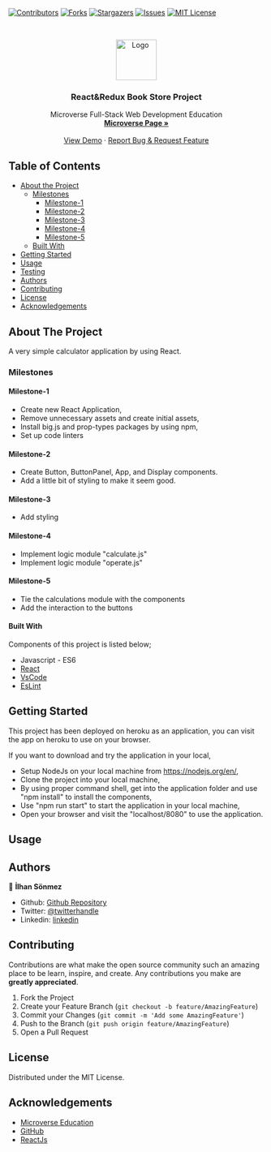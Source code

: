 [![Contributors][contributors-shield]][contributors-url]
[![Forks][forks-shield]][forks-url]
[![Stargazers][stars-shield]][stars-url]
[![Issues][issues-shield]][issues-url]
[![MIT License][license-shield]][license-url]

<!-- PROJECT LOGO -->
<br />
<p align="center">
    <img src="https://course_report_production.s3.amazonaws.com/rich/rich_files/rich_files/5726/s300/icon-white-on-murple-copy.png" alt="Logo" width="80" height="80">
  </a>

  <h3 align="center">React&Redux Book Store Project</h3>
  <!-- <p align="center">
    <img src="" alt="Logo" width="240" height="240">
  </p> -->
  <p align="center">
    Microverse Full-Stack Web Development Education
    <br />
    <a href=""><strong> Microverse Page »</strong></a>
    <br />
    <br />
    <a href="https://bookstore-h4n.herokuapp.com/">View Demo</a>
    ·
    <a href="https://github.com/300ms/calculator/issues">Report Bug & Request Feature</a>
  </p>
</p>

<!-- TABLE OF CONTENTS -->
## Table of Contents

* [About the Project](#about-the-project)
  * [Milestones](#milestones)
    * [Milestone-1](#milestone-1)
    * [Milestone-2](#milestone-2)
    * [Milestone-3](#milestone-3)
    * [Milestone-4](#milestone-4)
    * [Milestone-5](#milestone-5)
  * [Built With](#built-with)
* [Getting Started](#getting-started)
* [Usage](#usage)
* [Testing](#testing)
* [Authors](#authors)
* [Contributing](#contributing)
* [License](#license)
* [Acknowledgements](#acknowledgements)

<!-- ABOUT THE PROJECT -->
## About The Project

A very simple calculator application by using React.

### Milestones

#### Milestone-1

* Create new React Application,
* Remove unnecessary assets and create initial assets,
* Install big.js and prop-types packages by using npm,
* Set up code linters

#### Milestone-2

* Create Button, ButtonPanel, App, and Display components.
* Add a little bit of styling to make it seem good.

#### Milestone-3

* Add styling

#### Milestone-4

* Implement logic module "calculate.js"
* Implement logic module "operate.js"

#### Milestone-5

* Tie the calculations module with the components
* Add the interaction to the buttons

#### Built With

Components of this project is listed below;

* Javascript - ES6
* [React](https://reactjs.org/)
* [VsCode](https://code.visualstudio.com/)
* [EsLint](https://eslint.org/)

<!-- GETTING STARTED -->
## Getting Started

This project has been deployed on heroku as an application, you can visit the app on heroku to use on your browser.

If you want to download and try the application in your local,

* Setup NodeJs on your local machine from <https://nodejs.org/en/>,
* Clone the project into your local machine,
* By using proper command shell, get into the application folder and use "npm install" to install the components,
* Use "npm run start" to start the application in your local machine,
* Open your browser and visit the "localhost/8080" to use the application.

<!-- USAGE EXAMPLES -->
## Usage

## Authors

👤 **İlhan Sönmez**

* Github: [Github Repository](https://github.com/300ms)
* Twitter: [@twitterhandle](https://twitter.com/cse_Han)
* Linkedin: [linkedin](https://www.linkedin.com/in/ilhan-s%C3%B6nmez/)

<!-- CONTRIBUTING -->
## Contributing

Contributions are what make the open source community such an amazing place to be learn, inspire, and create. Any contributions you make are **greatly appreciated**.

1. Fork the Project
2. Create your Feature Branch (`git checkout -b feature/AmazingFeature`)
3. Commit your Changes (`git commit -m 'Add some AmazingFeature'`)
4. Push to the Branch (`git push origin feature/AmazingFeature`)
5. Open a Pull Request

<!-- LICENSE -->
## License

Distributed under the MIT License.

<!-- ACKNOWLEDGEMENTS -->
## Acknowledgements

* [Microverse Education](https://microverse.org)
* [GitHub](https://github.com/)
* [ReactJs](https://reactjs.org/)

<!-- MARKDOWN LINKS & IMAGES -->
<!-- https://www.markdownguide.org/basic-syntax/#reference-style-links -->
[contributors-shield]: https://img.shields.io/github/contributors-anon/300ms/rails-capstone-project?color=1
[contributors-url]: https://github.com/300ms/calculator/graphs/contributors
[forks-shield]: https://img.shields.io/github/forks/300ms/rails-capstone-project
[forks-url]: https://github.com/300ms/calculator/network/members
[stars-shield]: https://img.shields.io/github/stars/300ms/rails-capstone-project
[stars-url]: https://github.com/300ms/calculator/stargazers
[issues-shield]: https://img.shields.io/github/issues/300ms/rails-capstone-project
[issues-url]: https://github.com/300ms/calculator/issues
[license-shield]: https://img.shields.io/github/license/300ms/rails-capstone-project
[license-url]: https://github.com/300ms/calculator/blob/development/LICENSE
[product-screenshot]: images/screenshot.png
